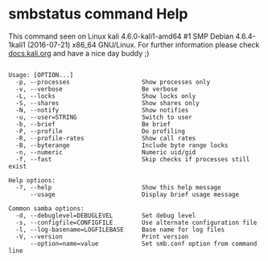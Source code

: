 # smbstatus command Help
 
 This command seen on Linux kali 4.6.0-kali1-amd64 #1 SMP Debian 4.6.4-1kali1 (2016-07-21) x86_64 GNU/Linux. For further information please check [docs.kali.org](docs.kali.org) and have a nice day buddy ;) 

~~~

Usage: [OPTION...]
  -p, --processes                    Show processes only
  -v, --verbose                      Be verbose
  -L, --locks                        Show locks only
  -S, --shares                       Show shares only
  -N, --notify                       Show notifies
  -u, --user=STRING                  Switch to user
  -b, --brief                        Be brief
  -P, --profile                      Do profiling
  -R, --profile-rates                Show call rates
  -B, --byterange                    Include byte range locks
  -n, --numeric                      Numeric uid/gid
  -f, --fast                         Skip checks if processes still exist

Help options:
  -?, --help                         Show this help message
      --usage                        Display brief usage message

Common samba options:
  -d, --debuglevel=DEBUGLEVEL        Set debug level
  -s, --configfile=CONFIGFILE        Use alternate configuration file
  -l, --log-basename=LOGFILEBASE     Base name for log files
  -V, --version                      Print version
      --option=name=value            Set smb.conf option from command line

~~~
